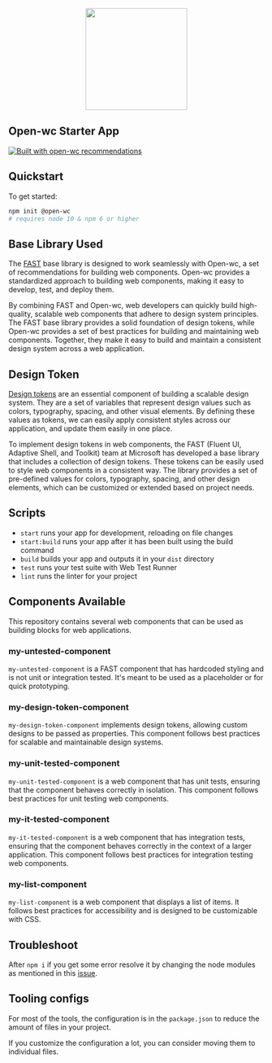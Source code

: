 <p align="center">
  <img width="200" src="https://open-wc.org/hero.png"></img>
</p>

## Open-wc Starter App

[![Built with open-wc recommendations](https://img.shields.io/badge/built%20with-open--wc-blue.svg)](https://github.com/open-wc)

## Quickstart

To get started:

```sh
npm init @open-wc
# requires node 10 & npm 6 or higher
```

## Base Library Used 
The [FAST](https://www.fast.design) base library is designed to work seamlessly with Open-wc, a set of recommendations for building web components. Open-wc provides a standardized approach to building web components, making it easy to develop, test, and deploy them.

By combining FAST and Open-wc, web developers can quickly build high-quality, scalable web components that adhere to design system principles. The FAST base library provides a solid foundation of design tokens, while Open-wc provides a set of best practices for building and maintaining web components. Together, they make it easy to build and maintain a consistent design system across a web application.

## Design Token 
[Design tokens](https://www.fast.design/docs/design-systems/design-tokens) are an essential component of building a scalable design system. They are a set of variables that represent design values such as colors, typography, spacing, and other visual elements. By defining these values as tokens, we can easily apply consistent styles across our application, and update them easily in one place.

To implement design tokens in web components, the FAST (Fluent UI, Adaptive Shell, and Toolkit) team at Microsoft has developed a base library that includes a collection of design tokens. These tokens can be easily used to style web components in a consistent way. The library provides a set of pre-defined values for colors, typography, spacing, and other design elements, which can be customized or extended based on project needs.
## Scripts

- `start` runs your app for development, reloading on file changes
- `start:build` runs your app after it has been built using the build command
- `build` builds your app and outputs it in your `dist` directory
- `test` runs your test suite with Web Test Runner
- `lint` runs the linter for your project

## Components Available 


This repository contains several web components that can be used as building blocks for web applications.

### my-untested-component

`my-untested-component` is a FAST component that has hardcoded styling and is not unit or integration tested. It's meant to be used as a placeholder or for quick prototyping.

### my-design-token-component

`my-design-token-component` implements design tokens, allowing custom designs to be passed as properties. This component follows best practices for scalable and maintainable design systems.

### my-unit-tested-component

`my-unit-tested-component` is a web component that has unit tests, ensuring that the component behaves correctly in isolation. This component follows best practices for unit testing web components.

### my-it-tested-component

`my-it-tested-component` is a web component that has integration tests, ensuring that the component behaves correctly in the context of a larger application. This component follows best practices for integration testing web components.

### my-list-component

`my-list-component` is a web component that displays a list of items. It follows best practices for accessibility and is designed to be customizable with CSS.

## Troubleshoot
After ` npm i ` if you get some error resolve it by changing the node modules as mentioned in this [issue](https://github.com/microsoft/fast/issues/6602). 

## Tooling configs

For most of the tools, the configuration is in the `package.json` to reduce the amount of files in your project.

If you customize the configuration a lot, you can consider moving them to individual files.
